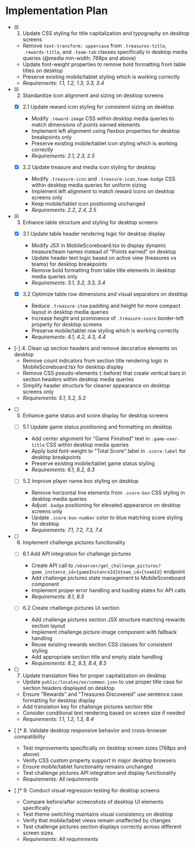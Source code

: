 # Implementation Plan

- [x] 1. Update CSS styling for title capitalization and typography on desktop screens
  - Remove `text-transform: uppercase` from `.treasures-title`, `.rewards-title`, and `.team-tab` classes specifically in desktop media queries (@media min-width: 768px and above)
  - Update font-weight properties to remove bold formatting from table titles on desktop
  - Preserve existing mobile/tablet styling which is working correctly
  - _Requirements: 1.1, 1.2, 1.3, 3.3, 3.4_

- [x] 2. Standardize icon alignment and sizing on desktop screens
  - [x] 2.1 Update reward icon styling for consistent sizing on desktop
    - Modify `.reward-image` CSS within desktop media queries to match dimensions of points earned elements
    - Implement left alignment using flexbox properties for desktop breakpoints only
    - Preserve existing mobile/tablet icon styling which is working correctly
    - _Requirements: 2.1, 2.3, 2.5_

  - [x] 2.2 Update treasure and media icon styling for desktop
    - Modify `.treasure-icon` and `.treasure-icon.team-badge` CSS within desktop media queries for uniform sizing
    - Implement left alignment to match reward icons on desktop screens only
    - Keep mobile/tablet icon positioning unchanged
    - _Requirements: 2.2, 2.4, 2.5_

- [x] 3. Enhance table structure and styling for desktop screens
  - [x] 3.1 Update table header rendering logic for desktop display
    - Modify JSX in MobileScoreboard.tsx to display dynamic treasure/team names instead of "Points earned" on desktop
    - Update header text logic based on active view (treasures vs teams) for desktop breakpoints
    - Remove bold formatting from table title elements in desktop media queries only
    - _Requirements: 3.1, 3.2, 3.3, 3.4_

  - [x] 3.2 Optimize table row dimensions and visual separators on desktop
    - Reduce `.treasure-item` padding and height for more compact layout in desktop media queries
    - Increase height and prominence of `.treasure-score` border-left property for desktop screens
    - Preserve mobile/tablet row styling which is working correctly
    - _Requirements: 4.1, 4.2, 4.3, 4.4_

- [-] 4. Clean up section headers and remove decorative elements on desktop
  - Remove count indicators from section title rendering logic in MobileScoreboard.tsx for desktop display
  - Remove CSS pseudo-elements (::before) that create vertical bars in section headers within desktop media queries
  - Simplify header structure for cleaner appearance on desktop screens only
  - _Requirements: 5.1, 5.2, 5.3_

- [ ] 5. Enhance game status and score display for desktop screens
  - [ ] 5.1 Update game status positioning and formatting on desktop
    - Add center alignment for "Game Finished" text in `.game-over-title` CSS within desktop media queries
    - Apply bold font-weight to "Total Score" label in `.score-label` for desktop breakpoints
    - Preserve existing mobile/tablet game status styling
    - _Requirements: 6.1, 6.2, 6.3_

  - [ ] 5.2 Improve player name box styling on desktop
    - Remove horizontal line elements from `.score-box` CSS styling in desktop media queries
    - Adjust `.badge` positioning for elevated appearance on desktop screens only
    - Update `.score-box-number` color to blue matching score styling for desktop
    - _Requirements: 7.1, 7.2, 7.3, 7.4_

- [ ] 6. Implement challenge pictures functionality
  - [ ] 6.1 Add API integration for challenge pictures
    - Create API call to `/observer/get_challenge_pictures?game_instance_id={gameInstanceId}&team_id={teamId}` endpoint
    - Add challenge pictures state management to MobileScoreboard component
    - Implement proper error handling and loading states for API calls
    - _Requirements: 8.1, 8.5_

  - [ ] 6.2 Create challenge pictures UI section
    - Add challenge pictures section JSX structure matching rewards section layout
    - Implement challenge picture image component with fallback handling
    - Reuse existing rewards section CSS classes for consistent styling
    - Add appropriate section title and empty state handling
    - _Requirements: 8.2, 8.3, 8.4, 8.5_

- [ ] 7. Update translation files for proper capitalization on desktop
  - Update `public/locales/en/common.json` to use proper title case for section headers displayed on desktop
  - Ensure "Rewards" and "Treasures Discovered" use sentence case formatting for desktop display
  - Add translation key for challenge pictures section title
  - Consider conditional text rendering based on screen size if needed
  - _Requirements: 1.1, 1.2, 1.3, 8.4_

- [ ]\* 8. Validate desktop responsive behavior and cross-browser compatibility
  - Test improvements specifically on desktop screen sizes (768px and above)
  - Verify CSS custom property support in major desktop browsers
  - Ensure mobile/tablet functionality remains unchanged
  - Test challenge pictures API integration and display functionality
  - _Requirements: All requirements_

- [ ]\* 9. Conduct visual regression testing for desktop screens
  - Compare before/after screenshots of desktop UI elements specifically
  - Test theme switching maintains visual consistency on desktop
  - Verify that mobile/tablet views remain unaffected by changes
  - Test challenge pictures section displays correctly across different screen sizes
  - _Requirements: All requirements_
